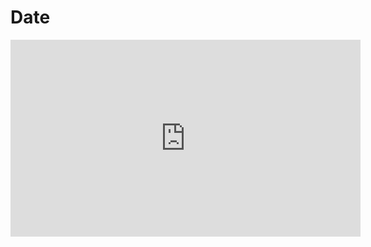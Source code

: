 ﻿# Date

<iframe width="560" height="315" src="https://www.youtube.com/embed/cds6QlrzDGA?list=PL1DEQjXG2xnJNTIi_lrTxD83bf5-8mrRP" frameborder="0" allowfullscreen></iframe>

